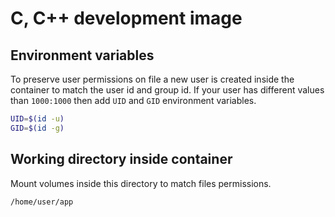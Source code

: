 # C, C++ development image

## Environment variables

To preserve user permissions on file a new user is created inside the container to match the user id and group id.
If your user has different values than `1000:1000` then add `UID` and `GID` environment variables.

```BASH
UID=$(id -u)
GID=$(id -g)
```

## Working directory inside container

Mount volumes inside this directory to match files permissions.

`/home/user/app`
